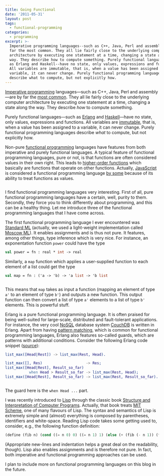 ```yaml
---
title: Going Functional
date: '2011-05-31'
layout: post
tags:
  - functional-programming
categories:
  - programming
excerpt: >-
  Imperative programming languages--such as C++, Java, Perl and assembly are by
  far the most common. They all lie fairly close to the underlying computer
  architecture by executing one statement at a time, changing a state along the
  way. They describe how to compute something. Purely functional languages--such
  as Erlang and Haskell--have no state, only values, expressions and functions.
  All variables are immutable, that is, when a value has been assigned to a
  variable, it can never change. Purely functional programming languages
  describe what to compute, but not explicitly how.
---
```

[Imperative programming](http://en.wikipedia.org/wiki/Imperative_programming) languages&mdash;such as C++, Java, Perl and assembly&mdash;are by far the [most common](https://web.archive.org/web/20110430164550/http://www.langpop.com/). They all lie fairly close to the underlying computer architecture by executing one statement at a time, changing a state along the way. They describe *how* to compute something.

Purely functional languages&mdash;such as [Erlang](http://www.erlang.org/) and [Haskell](http://www.haskell.org)&mdash;have no state, only values, expressions and functions. All variables are [immutable](http://en.wikipedia.org/wiki/Mutable), that is, when a value has been assigned to a variable, it can never change. Purely functional programming languages describe *what* to compute, but not explicitly how.

Non-pure [functional programming](http://en.wikipedia.org/wiki/Functional_programming) languages have features from both imperative and purely functional languages. A typical feature of functional programming languages, pure or not, is that functions are often considered values in their own right. This leads to [higher-order functions](http://en.wikipedia.org/wiki/Higher-order_function) which basically are functions that operate on other functions. Actually, [JavaScript](http://en.wikipedia.org/wiki/JavaScript) is considered a functional programming language [by some](http://www.crockford.com/javascript/javascript.html) because of its ability to treat functions as values.

<div class="pull-right"><img src="/media/books/paulson.jpg" alt=""></div>

I find functional programming languages very interesting. First of all, pure functional programming languages have a certain, well, purity to them. Secondly, they force you to think differently about programming, and this can be a healthy thing. Let me introduce three of the functional programming languages that I have come across.

The first functional programming language I ever encountered was [Standard ML](http://en.wikipedia.org/wiki/Standard_ML) (actually, we used a light-weight implementation called [Moscow ML](http://www.itu.dk/~sestoft/mosml.html)). It enables assignments and is thus not pure. It features, among other things, type inference which is very nice. For instance, an exponentation function `power` could have the type

``` ocaml
val power = fn : real * int -> real
```

Similarly, a `map` function which applies a user-supplied function to each element of a list could get the type

``` ocaml
val map = fn : ('a -> 'b) -> 'a list -> 'b list
```

<div class="pull-right"><img src="/media/books/erlang.jpg" alt=""></div>

This means that `map` takes as input a function (mapping an element of type `a'` to an element of type `b'`) and outputs a new function. This output function can then convert a list of type `a'` elements to a list of type `b'` elements. This is powerful stuff.

Erlang is a pure functional programming language. It is often praised for being well-suited for large-scale, distributed and fault-tolerant applications. For instance, the very cool [NoSQL](http://en.wikipedia.org/wiki/NoSQL) database system [CouchDB](http://couchdb.apache.org/) is written in Erlang. Apart from having [pattern matching](http://en.wikipedia.org/wiki/Pattern_matching), which is common for functional programming languages, Erlang also features so-called guards, which are patterns with additional conditions. Consider the following Erlang code snippet ([source](http://erlang.org/doc/getting_started/seq_prog.html)):

``` erlang
list_max([Head|Rest]) -> list_max(Rest, Head).

list_max([], Res)                    -> Res;
list_max([Head|Rest], Result_so_far)
           when Head > Result_so_far -> list_max(Rest, Head);
list_max([Head|Rest], Result_so_far) -> list_max(Rest, Result_so_far).
```

<div class="pull-right">
  <a href="/refs/sicp"><img src="/media/books/sicp.jpg" alt=""></a>
</div>

The guard here is the `when Head ...` part.

I was recently introduced to [Lisp](http://en.wikipedia.org/wiki/Lisp_(programming_language)) through the classic book [Structure and Interpretation of Computer Programs](/refs/sicp). Actually, that book treats [MIT Scheme](http://groups.csail.mit.edu/mac/projects/scheme/), one of many flavours of Lisp. The syntax and semantics of Lisp is extremely simple and (almost) everything is composed by parentheses, identifiers and white-space. Reading Lisp code takes some getting used to, consider, e.g., the following function definition:

``` scheme
(define (fib n) (cond ((= n 0) 0) ((= n 1) 1) (else (+ (fib (- n 1)) (fib (- n 2))))))
```

(Appropriate new-lines and indentation helps a great deal on the readability, though). Lisp also enables assignments and is therefore not pure. In fact, both imperative and functional programming approaches can be used.

I plan to include more on functional programming languages on this blog in the future.
